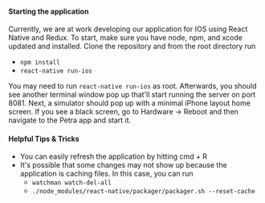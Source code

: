#### Starting the application
Currently, we are at work developing our application for IOS using React Native and Redux. To start, make sure you have node, npm, and xcode updated and installed. Clone the repository and from the root directory run
* `npm install`
* `react-native run-ios`

You may need to run `react-native run-ios` as root. Afterwards, you should see another terminal window pop up that'll start running the server on port 8081. Next, a simulator should pop up with a minimal iPhone layout home screen. If you see a black screen, go to Hardware -> Reboot and then navigate to the Petra app and start it.

#### Helpful Tips & Tricks
* You can easily refresh the application by hitting cmd + R
* It's possible that some changes may not show up because the application is caching files. In this case, you can run
    * `watchman watch-del-all`
    * `./node_modules/react-native/packager/packager.sh --reset-cache`

